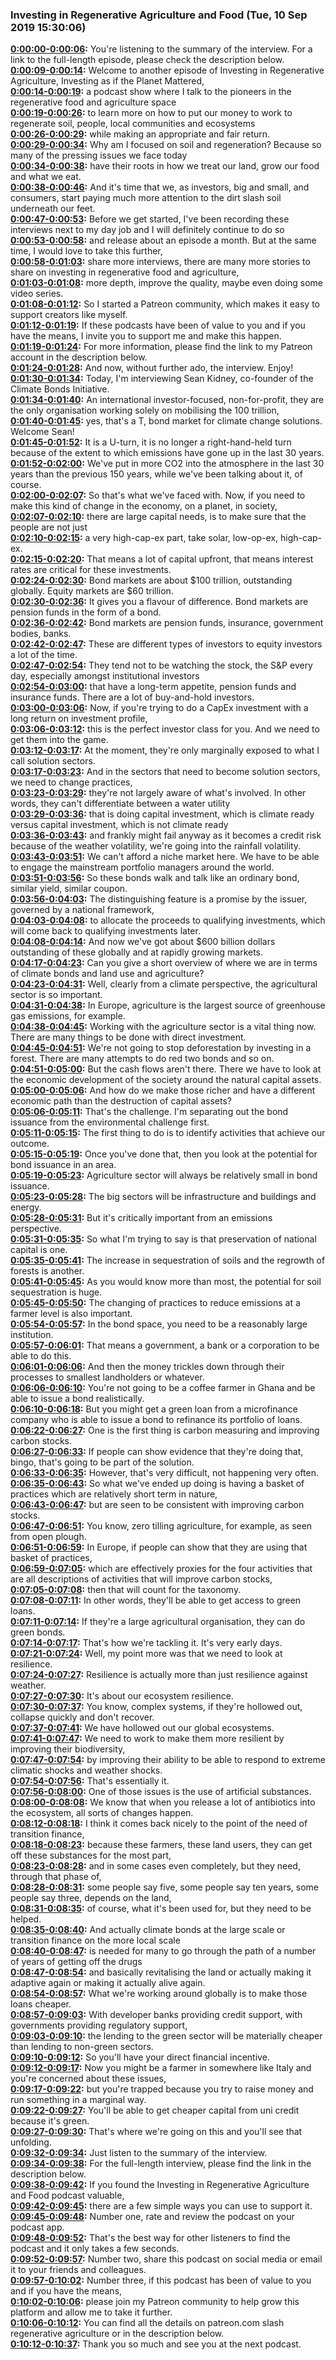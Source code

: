 ### Investing in Regenerative Agriculture and Food  (Tue, 10 Sep 2019 15:30:06)
**[0:00:00-0:00:06](https://investinginregenerativeagriculture.com/2019/07/10/sean-kidney/#t=0:00:00):**  You're listening to the summary of the interview. For a link to the full-length episode, please check the description below.  
**[0:00:09-0:00:14](https://investinginregenerativeagriculture.com/2019/07/10/sean-kidney/#t=0:00:09):**  Welcome to another episode of Investing in Regenerative Agriculture, Investing as if the Planet Mattered,  
**[0:00:14-0:00:19](https://investinginregenerativeagriculture.com/2019/07/10/sean-kidney/#t=0:00:14):**  a podcast show where I talk to the pioneers in the regenerative food and agriculture space  
**[0:00:19-0:00:26](https://investinginregenerativeagriculture.com/2019/07/10/sean-kidney/#t=0:00:19):**  to learn more on how to put our money to work to regenerate soil, people, local communities and ecosystems  
**[0:00:26-0:00:29](https://investinginregenerativeagriculture.com/2019/07/10/sean-kidney/#t=0:00:26):**  while making an appropriate and fair return.  
**[0:00:29-0:00:34](https://investinginregenerativeagriculture.com/2019/07/10/sean-kidney/#t=0:00:29):**  Why am I focused on soil and regeneration? Because so many of the pressing issues we face today  
**[0:00:34-0:00:38](https://investinginregenerativeagriculture.com/2019/07/10/sean-kidney/#t=0:00:34):**  have their roots in how we treat our land, grow our food and what we eat.  
**[0:00:38-0:00:46](https://investinginregenerativeagriculture.com/2019/07/10/sean-kidney/#t=0:00:38):**  And it's time that we, as investors, big and small, and consumers, start paying much more attention to the dirt slash soil underneath our feet.  
**[0:00:47-0:00:53](https://investinginregenerativeagriculture.com/2019/07/10/sean-kidney/#t=0:00:47):**  Before we get started, I've been recording these interviews next to my day job and I will definitely continue to do so  
**[0:00:53-0:00:58](https://investinginregenerativeagriculture.com/2019/07/10/sean-kidney/#t=0:00:53):**  and release about an episode a month. But at the same time, I would love to take this further,  
**[0:00:58-0:01:03](https://investinginregenerativeagriculture.com/2019/07/10/sean-kidney/#t=0:00:58):**  share more interviews, there are many more stories to share on investing in regenerative food and agriculture,  
**[0:01:03-0:01:08](https://investinginregenerativeagriculture.com/2019/07/10/sean-kidney/#t=0:01:03):**  more depth, improve the quality, maybe even doing some video series.  
**[0:01:08-0:01:12](https://investinginregenerativeagriculture.com/2019/07/10/sean-kidney/#t=0:01:08):**  So I started a Patreon community, which makes it easy to support creators like myself.  
**[0:01:12-0:01:19](https://investinginregenerativeagriculture.com/2019/07/10/sean-kidney/#t=0:01:12):**  If these podcasts have been of value to you and if you have the means, I invite you to support me and make this happen.  
**[0:01:19-0:01:24](https://investinginregenerativeagriculture.com/2019/07/10/sean-kidney/#t=0:01:19):**  For more information, please find the link to my Patreon account in the description below.  
**[0:01:24-0:01:28](https://investinginregenerativeagriculture.com/2019/07/10/sean-kidney/#t=0:01:24):**  And now, without further ado, the interview. Enjoy!  
**[0:01:30-0:01:34](https://investinginregenerativeagriculture.com/2019/07/10/sean-kidney/#t=0:01:30):**  Today, I'm interviewing Sean Kidney, co-founder of the Climate Bonds Initiative.  
**[0:01:34-0:01:40](https://investinginregenerativeagriculture.com/2019/07/10/sean-kidney/#t=0:01:34):**  An international investor-focused, non-for-profit, they are the only organisation working solely on mobilising the 100 trillion,  
**[0:01:40-0:01:45](https://investinginregenerativeagriculture.com/2019/07/10/sean-kidney/#t=0:01:40):**  yes, that's a T, bond market for climate change solutions. Welcome Sean!  
**[0:01:45-0:01:52](https://investinginregenerativeagriculture.com/2019/07/10/sean-kidney/#t=0:01:45):**  It is a U-turn, it is no longer a right-hand-held turn because of the extent to which emissions have gone up in the last 30 years.  
**[0:01:52-0:02:00](https://investinginregenerativeagriculture.com/2019/07/10/sean-kidney/#t=0:01:52):**  We've put in more CO2 into the atmosphere in the last 30 years than the previous 150 years, while we've been talking about it, of course.  
**[0:02:00-0:02:07](https://investinginregenerativeagriculture.com/2019/07/10/sean-kidney/#t=0:02:00):**  So that's what we've faced with. Now, if you need to make this kind of change in the economy, on a planet, in society,  
**[0:02:07-0:02:10](https://investinginregenerativeagriculture.com/2019/07/10/sean-kidney/#t=0:02:07):**  there are large capital needs, is to make sure that the people are not just  
**[0:02:10-0:02:15](https://investinginregenerativeagriculture.com/2019/07/10/sean-kidney/#t=0:02:10):**  a very high-cap-ex part, take solar, low-op-ex, high-cap-ex.  
**[0:02:15-0:02:20](https://investinginregenerativeagriculture.com/2019/07/10/sean-kidney/#t=0:02:15):**  That means a lot of capital upfront, that means interest rates are critical for these investments.  
**[0:02:24-0:02:30](https://investinginregenerativeagriculture.com/2019/07/10/sean-kidney/#t=0:02:24):**  Bond markets are about $100 trillion, outstanding globally. Equity markets are $60 trillion.  
**[0:02:30-0:02:36](https://investinginregenerativeagriculture.com/2019/07/10/sean-kidney/#t=0:02:30):**  It gives you a flavour of difference. Bond markets are pension funds in the form of a bond.  
**[0:02:36-0:02:42](https://investinginregenerativeagriculture.com/2019/07/10/sean-kidney/#t=0:02:36):**  Bond markets are pension funds, insurance, government bodies, banks.  
**[0:02:42-0:02:47](https://investinginregenerativeagriculture.com/2019/07/10/sean-kidney/#t=0:02:42):**  These are different types of investors to equity investors a lot of the time.  
**[0:02:47-0:02:54](https://investinginregenerativeagriculture.com/2019/07/10/sean-kidney/#t=0:02:47):**  They tend not to be watching the stock, the S&P every day, especially amongst institutional investors  
**[0:02:54-0:03:00](https://investinginregenerativeagriculture.com/2019/07/10/sean-kidney/#t=0:02:54):**  that have a long-term appetite, pension funds and insurance funds. There are a lot of buy-and-hold investors.  
**[0:03:00-0:03:06](https://investinginregenerativeagriculture.com/2019/07/10/sean-kidney/#t=0:03:00):**  Now, if you're trying to do a CapEx investment with a long return on investment profile,  
**[0:03:06-0:03:12](https://investinginregenerativeagriculture.com/2019/07/10/sean-kidney/#t=0:03:06):**  this is the perfect investor class for you. And we need to get them into the game.  
**[0:03:12-0:03:17](https://investinginregenerativeagriculture.com/2019/07/10/sean-kidney/#t=0:03:12):**  At the moment, they're only marginally exposed to what I call solution sectors.  
**[0:03:17-0:03:23](https://investinginregenerativeagriculture.com/2019/07/10/sean-kidney/#t=0:03:17):**  And in the sectors that need to become solution sectors, we need to change practices,  
**[0:03:23-0:03:29](https://investinginregenerativeagriculture.com/2019/07/10/sean-kidney/#t=0:03:23):**  they're not largely aware of what's involved. In other words, they can't differentiate between a water utility  
**[0:03:29-0:03:36](https://investinginregenerativeagriculture.com/2019/07/10/sean-kidney/#t=0:03:29):**  that is doing capital investment, which is climate ready versus capital investment, which is not climate ready  
**[0:03:36-0:03:43](https://investinginregenerativeagriculture.com/2019/07/10/sean-kidney/#t=0:03:36):**  and frankly might fail anyway as it becomes a credit risk because of the weather volatility, we're going into the rainfall volatility.  
**[0:03:43-0:03:51](https://investinginregenerativeagriculture.com/2019/07/10/sean-kidney/#t=0:03:43):**  We can't afford a niche market here. We have to be able to engage the mainstream portfolio managers around the world.  
**[0:03:51-0:03:56](https://investinginregenerativeagriculture.com/2019/07/10/sean-kidney/#t=0:03:51):**  So these bonds walk and talk like an ordinary bond, similar yield, similar coupon.  
**[0:03:56-0:04:03](https://investinginregenerativeagriculture.com/2019/07/10/sean-kidney/#t=0:03:56):**  The distinguishing feature is a promise by the issuer, governed by a national framework,  
**[0:04:03-0:04:08](https://investinginregenerativeagriculture.com/2019/07/10/sean-kidney/#t=0:04:03):**  to allocate the proceeds to qualifying investments, which will come back to qualifying investments later.  
**[0:04:08-0:04:14](https://investinginregenerativeagriculture.com/2019/07/10/sean-kidney/#t=0:04:08):**  And now we've got about $600 billion dollars outstanding of these globally and at rapidly growing markets.  
**[0:04:17-0:04:23](https://investinginregenerativeagriculture.com/2019/07/10/sean-kidney/#t=0:04:17):**  Can you give a short overview of where we are in terms of climate bonds and land use and agriculture?  
**[0:04:23-0:04:31](https://investinginregenerativeagriculture.com/2019/07/10/sean-kidney/#t=0:04:23):**  Well, clearly from a climate perspective, the agricultural sector is so important.  
**[0:04:31-0:04:38](https://investinginregenerativeagriculture.com/2019/07/10/sean-kidney/#t=0:04:31):**  In Europe, agriculture is the largest source of greenhouse gas emissions, for example.  
**[0:04:38-0:04:45](https://investinginregenerativeagriculture.com/2019/07/10/sean-kidney/#t=0:04:38):**  Working with the agriculture sector is a vital thing now. There are many things to be done with direct investment.  
**[0:04:45-0:04:51](https://investinginregenerativeagriculture.com/2019/07/10/sean-kidney/#t=0:04:45):**  We're not going to stop deforestation by investing in a forest. There are many attempts to do red two bonds and so on.  
**[0:04:51-0:05:00](https://investinginregenerativeagriculture.com/2019/07/10/sean-kidney/#t=0:04:51):**  But the cash flows aren't there. There we have to look at the economic development of the society around the natural capital assets.  
**[0:05:00-0:05:06](https://investinginregenerativeagriculture.com/2019/07/10/sean-kidney/#t=0:05:00):**  And how do we make those richer and have a different economic path than the destruction of capital assets?  
**[0:05:06-0:05:11](https://investinginregenerativeagriculture.com/2019/07/10/sean-kidney/#t=0:05:06):**  That's the challenge. I'm separating out the bond issuance from the environmental challenge first.  
**[0:05:11-0:05:15](https://investinginregenerativeagriculture.com/2019/07/10/sean-kidney/#t=0:05:11):**  The first thing to do is to identify activities that achieve our outcome.  
**[0:05:15-0:05:19](https://investinginregenerativeagriculture.com/2019/07/10/sean-kidney/#t=0:05:15):**  Once you've done that, then you look at the potential for bond issuance in an area.  
**[0:05:19-0:05:23](https://investinginregenerativeagriculture.com/2019/07/10/sean-kidney/#t=0:05:19):**  Agriculture sector will always be relatively small in bond issuance.  
**[0:05:23-0:05:28](https://investinginregenerativeagriculture.com/2019/07/10/sean-kidney/#t=0:05:23):**  The big sectors will be infrastructure and buildings and energy.  
**[0:05:28-0:05:31](https://investinginregenerativeagriculture.com/2019/07/10/sean-kidney/#t=0:05:28):**  But it's critically important from an emissions perspective.  
**[0:05:31-0:05:35](https://investinginregenerativeagriculture.com/2019/07/10/sean-kidney/#t=0:05:31):**  So what I'm trying to say is that preservation of national capital is one.  
**[0:05:35-0:05:41](https://investinginregenerativeagriculture.com/2019/07/10/sean-kidney/#t=0:05:35):**  The increase in sequestration of soils and the regrowth of forests is another.  
**[0:05:41-0:05:45](https://investinginregenerativeagriculture.com/2019/07/10/sean-kidney/#t=0:05:41):**  As you would know more than most, the potential for soil sequestration is huge.  
**[0:05:45-0:05:50](https://investinginregenerativeagriculture.com/2019/07/10/sean-kidney/#t=0:05:45):**  The changing of practices to reduce emissions at a farmer level is also important.  
**[0:05:54-0:05:57](https://investinginregenerativeagriculture.com/2019/07/10/sean-kidney/#t=0:05:54):**  In the bond space, you need to be a reasonably large institution.  
**[0:05:57-0:06:01](https://investinginregenerativeagriculture.com/2019/07/10/sean-kidney/#t=0:05:57):**  That means a government, a bank or a corporation to be able to do this.  
**[0:06:01-0:06:06](https://investinginregenerativeagriculture.com/2019/07/10/sean-kidney/#t=0:06:01):**  And then the money trickles down through their processes to smallest landholders or whatever.  
**[0:06:06-0:06:10](https://investinginregenerativeagriculture.com/2019/07/10/sean-kidney/#t=0:06:06):**  You're not going to be a coffee farmer in Ghana and be able to issue a bond realistically.  
**[0:06:10-0:06:18](https://investinginregenerativeagriculture.com/2019/07/10/sean-kidney/#t=0:06:10):**  But you might get a green loan from a microfinance company who is able to issue a bond to refinance its portfolio of loans.  
**[0:06:22-0:06:27](https://investinginregenerativeagriculture.com/2019/07/10/sean-kidney/#t=0:06:22):**  One is the first thing is carbon measuring and improving carbon stocks.  
**[0:06:27-0:06:33](https://investinginregenerativeagriculture.com/2019/07/10/sean-kidney/#t=0:06:27):**  If people can show evidence that they're doing that, bingo, that's going to be part of the solution.  
**[0:06:33-0:06:35](https://investinginregenerativeagriculture.com/2019/07/10/sean-kidney/#t=0:06:33):**  However, that's very difficult, not happening very often.  
**[0:06:35-0:06:43](https://investinginregenerativeagriculture.com/2019/07/10/sean-kidney/#t=0:06:35):**  So what we've ended up doing is having a basket of practices which are relatively short term in nature,  
**[0:06:43-0:06:47](https://investinginregenerativeagriculture.com/2019/07/10/sean-kidney/#t=0:06:43):**  but are seen to be consistent with improving carbon stocks.  
**[0:06:47-0:06:51](https://investinginregenerativeagriculture.com/2019/07/10/sean-kidney/#t=0:06:47):**  You know, zero tilling agriculture, for example, as seen from open plough.  
**[0:06:51-0:06:59](https://investinginregenerativeagriculture.com/2019/07/10/sean-kidney/#t=0:06:51):**  In Europe, if people can show that they are using that basket of practices,  
**[0:06:59-0:07:05](https://investinginregenerativeagriculture.com/2019/07/10/sean-kidney/#t=0:06:59):**  which are effectively proxies for the four activities that are all descriptions of activities that will improve carbon stocks,  
**[0:07:05-0:07:08](https://investinginregenerativeagriculture.com/2019/07/10/sean-kidney/#t=0:07:05):**  then that will count for the taxonomy.  
**[0:07:08-0:07:11](https://investinginregenerativeagriculture.com/2019/07/10/sean-kidney/#t=0:07:08):**  In other words, they'll be able to get access to green loans.  
**[0:07:11-0:07:14](https://investinginregenerativeagriculture.com/2019/07/10/sean-kidney/#t=0:07:11):**  If they're a large agricultural organisation, they can do green bonds.  
**[0:07:14-0:07:17](https://investinginregenerativeagriculture.com/2019/07/10/sean-kidney/#t=0:07:14):**  That's how we're tackling it. It's very early days.  
**[0:07:21-0:07:24](https://investinginregenerativeagriculture.com/2019/07/10/sean-kidney/#t=0:07:21):**  Well, my point more was that we need to look at resilience.  
**[0:07:24-0:07:27](https://investinginregenerativeagriculture.com/2019/07/10/sean-kidney/#t=0:07:24):**  Resilience is actually more than just resilience against weather.  
**[0:07:27-0:07:30](https://investinginregenerativeagriculture.com/2019/07/10/sean-kidney/#t=0:07:27):**  It's about our ecosystem resilience.  
**[0:07:30-0:07:37](https://investinginregenerativeagriculture.com/2019/07/10/sean-kidney/#t=0:07:30):**  You know, complex systems, if they're hollowed out, collapse quickly and don't recover.  
**[0:07:37-0:07:41](https://investinginregenerativeagriculture.com/2019/07/10/sean-kidney/#t=0:07:37):**  We have hollowed out our global ecosystems.  
**[0:07:41-0:07:47](https://investinginregenerativeagriculture.com/2019/07/10/sean-kidney/#t=0:07:41):**  We need to work to make them more resilient by improving their biodiversity,  
**[0:07:47-0:07:54](https://investinginregenerativeagriculture.com/2019/07/10/sean-kidney/#t=0:07:47):**  by improving their ability to be able to respond to extreme climatic shocks and weather shocks.  
**[0:07:54-0:07:56](https://investinginregenerativeagriculture.com/2019/07/10/sean-kidney/#t=0:07:54):**  That's essentially it.  
**[0:07:56-0:08:00](https://investinginregenerativeagriculture.com/2019/07/10/sean-kidney/#t=0:07:56):**  One of those issues is the use of artificial substances.  
**[0:08:00-0:08:08](https://investinginregenerativeagriculture.com/2019/07/10/sean-kidney/#t=0:08:00):**  We know that when you release a lot of antibiotics into the ecosystem, all sorts of changes happen.  
**[0:08:12-0:08:18](https://investinginregenerativeagriculture.com/2019/07/10/sean-kidney/#t=0:08:12):**  I think it comes back nicely to the point of the need of transition finance,  
**[0:08:18-0:08:23](https://investinginregenerativeagriculture.com/2019/07/10/sean-kidney/#t=0:08:18):**  because these farmers, these land users, they can get off these substances for the most part,  
**[0:08:23-0:08:28](https://investinginregenerativeagriculture.com/2019/07/10/sean-kidney/#t=0:08:23):**  and in some cases even completely, but they need, through that phase of,  
**[0:08:28-0:08:31](https://investinginregenerativeagriculture.com/2019/07/10/sean-kidney/#t=0:08:28):**  some people say five, some people say ten years, some people say three, depends on the land,  
**[0:08:31-0:08:35](https://investinginregenerativeagriculture.com/2019/07/10/sean-kidney/#t=0:08:31):**  of course, what it's been used for, but they need to be helped.  
**[0:08:35-0:08:40](https://investinginregenerativeagriculture.com/2019/07/10/sean-kidney/#t=0:08:35):**  And actually climate bonds at the large scale or transition finance on the more local scale  
**[0:08:40-0:08:47](https://investinginregenerativeagriculture.com/2019/07/10/sean-kidney/#t=0:08:40):**  is needed for many to go through the path of a number of years of getting off the drugs  
**[0:08:47-0:08:54](https://investinginregenerativeagriculture.com/2019/07/10/sean-kidney/#t=0:08:47):**  and basically revitalising the land or actually making it adaptive again or making it actually alive again.  
**[0:08:54-0:08:57](https://investinginregenerativeagriculture.com/2019/07/10/sean-kidney/#t=0:08:54):**  What we're working around globally is to make those loans cheaper.  
**[0:08:57-0:09:03](https://investinginregenerativeagriculture.com/2019/07/10/sean-kidney/#t=0:08:57):**  With developer banks providing credit support, with governments providing regulatory support,  
**[0:09:03-0:09:10](https://investinginregenerativeagriculture.com/2019/07/10/sean-kidney/#t=0:09:03):**  the lending to the green sector will be materially cheaper than lending to non-green sectors.  
**[0:09:10-0:09:12](https://investinginregenerativeagriculture.com/2019/07/10/sean-kidney/#t=0:09:10):**  So you'll have your direct financial incentive.  
**[0:09:12-0:09:17](https://investinginregenerativeagriculture.com/2019/07/10/sean-kidney/#t=0:09:12):**  Now you might be a farmer in somewhere like Italy and you're concerned about these issues,  
**[0:09:17-0:09:22](https://investinginregenerativeagriculture.com/2019/07/10/sean-kidney/#t=0:09:17):**  but you're trapped because you try to raise money and run something in a marginal way.  
**[0:09:22-0:09:27](https://investinginregenerativeagriculture.com/2019/07/10/sean-kidney/#t=0:09:22):**  You'll be able to get cheaper capital from uni credit because it's green.  
**[0:09:27-0:09:30](https://investinginregenerativeagriculture.com/2019/07/10/sean-kidney/#t=0:09:27):**  That's where we're going on this and you'll see that unfolding.  
**[0:09:32-0:09:34](https://investinginregenerativeagriculture.com/2019/07/10/sean-kidney/#t=0:09:32):**  Just listen to the summary of the interview.  
**[0:09:34-0:09:38](https://investinginregenerativeagriculture.com/2019/07/10/sean-kidney/#t=0:09:34):**  For the full-length interview, please find the link in the description below.  
**[0:09:38-0:09:42](https://investinginregenerativeagriculture.com/2019/07/10/sean-kidney/#t=0:09:38):**  If you found the Investing in Regenerative Agriculture and Food podcast valuable,  
**[0:09:42-0:09:45](https://investinginregenerativeagriculture.com/2019/07/10/sean-kidney/#t=0:09:42):**  there are a few simple ways you can use to support it.  
**[0:09:45-0:09:48](https://investinginregenerativeagriculture.com/2019/07/10/sean-kidney/#t=0:09:45):**  Number one, rate and review the podcast on your podcast app.  
**[0:09:48-0:09:52](https://investinginregenerativeagriculture.com/2019/07/10/sean-kidney/#t=0:09:48):**  That's the best way for other listeners to find the podcast and it only takes a few seconds.  
**[0:09:52-0:09:57](https://investinginregenerativeagriculture.com/2019/07/10/sean-kidney/#t=0:09:52):**  Number two, share this podcast on social media or email it to your friends and colleagues.  
**[0:09:57-0:10:02](https://investinginregenerativeagriculture.com/2019/07/10/sean-kidney/#t=0:09:57):**  Number three, if this podcast has been of value to you and if you have the means,  
**[0:10:02-0:10:06](https://investinginregenerativeagriculture.com/2019/07/10/sean-kidney/#t=0:10:02):**  please join my Patreon community to help grow this platform and allow me to take it further.  
**[0:10:06-0:10:12](https://investinginregenerativeagriculture.com/2019/07/10/sean-kidney/#t=0:10:06):**  You can find all the details on patreon.com slash regenerative agriculture or in the description below.  
**[0:10:12-0:10:37](https://investinginregenerativeagriculture.com/2019/07/10/sean-kidney/#t=0:10:12):**  Thank you so much and see you at the next podcast.  